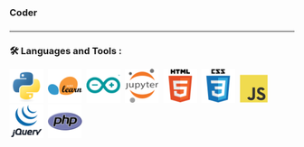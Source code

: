 ### Coder
### 

---

### :hammer_and_wrench: Languages and Tools :
<div>
  <img src = "https://github.com/devicons/devicon/blob/master/icons/python/python-original.svg" title="Java" alt="Java" width="60" height="60"/>&nbsp;  
  <img src = "https://github.com/devicons/devicon/blob/master/icons/scikitlearn/scikitlearn-original.svg" title="Java" alt="Java" width="60" height="60"/>&nbsp;  
  <img src = "https://github.com/devicons/devicon/blob/master/icons/arduino/arduino-original.svg" title="Java" alt="Java" width="60" height="60"/>&nbsp;
  <img src = "https://github.com/devicons/devicon/blob/master/icons/jupyter/jupyter-original-wordmark.svg" title="Java" alt="Java" width="60" height="60"/>&nbsp;
  <img src = "https://github.com/devicons/devicon/blob/master/icons/html5/html5-original-wordmark.svg" title="Java" alt="Java" width="60" height="60"/>&nbsp;
  <img src = "https://github.com/devicons/devicon/blob/master/icons/css3/css3-original-wordmark.svg" title="Java" alt="Java" width="60" height="60"/>&nbsp;
  <img src = "https://github.com/devicons/devicon/blob/master/icons/javascript/javascript-original.svg" title="Java" alt="Java" width="50" height="50"/>&nbsp;
  <img src = "https://github.com/devicons/devicon/blob/master/icons/jquery/jquery-original-wordmark.svg" title="Java" alt="Java" width="60" height="60"/>&nbsp;
  <img src = "https://github.com/devicons/devicon/blob/master/icons/php/php-original.svg" title="Java" alt="Java" width="60" height="60"/>
 
</div>
